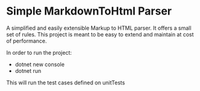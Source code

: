 # Simple MarkdownToHtml Parser
A simplified and easily extensible Markup to HTML parser. It offers a small set of rules.  This project is meant to be easy to extend and maintain at cost of performance.

In order to run the project:
- dotnet new console
- dotnet run

This will run the test cases defined on unitTests
